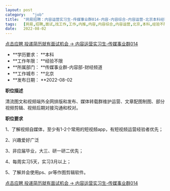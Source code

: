 ```yaml
---
layout:	post
category:	"job"
title:	"网易招聘：内容运营实习生-传媒事业群014-内容-内容综合-内容运营-北京本科经验不限"
tags:	[网易,招聘,面试,找工作,工作,内推,内容,内容综合,内容运营,北京,本科,经验不限]
date:	2022-08-02
---
```


[点击应聘 投递简历就有面试机会 ->  内容运营实习生-传媒事业群014](http://mobile.bole.netease.com/bole/boleDetail?id=42002&employeeId=346f03c3cda5f04c&key=all)



- **学历要求： **本科
- **工作年限： **经验不限
- **所属部门： **传媒事业群-内容部-财经频道
- **工作城市： **北京
- **发布日期： **2022-08-02



**职位描述**

清流图文和视频端外全网排版和发布、媒体转载群维护运营、文章配图制图、部分视频剪辑、视频后期对接沟通和校对。



**职位要求**

1、了解视频自媒体，至少有1-2个常用的短视频app，有短视频运营经验者优先；



2、兴趣爱好广泛



3、非应届毕业，大三、研一研二优先；



4、每周实习5天，实习3月以上；



5、了解并会使用ps、pr等作图剪辑软件。



[点击应聘 投递简历就有面试机会 ->  内容运营实习生-传媒事业群014](http://mobile.bole.netease.com/bole/boleDetail?id=42002&employeeId=346f03c3cda5f04c&key=all)